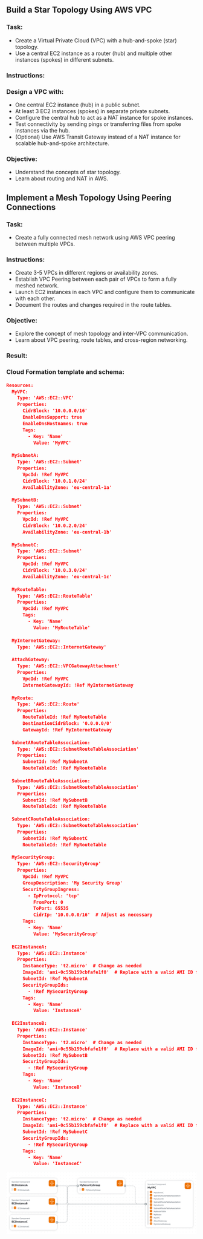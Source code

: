 ## Build a Star Topology Using AWS VPC
### Task:
 - Create a Virtual Private Cloud (VPC) with a hub-and-spoke (star) topology.
 - Use a central EC2 instance as a router (hub) and multiple other instances (spokes) in different subnets.
### Instructions:
### Design a VPC with:
- One central EC2 instance (hub) in a public subnet.
- At least 3 EC2 instances (spokes) in separate private subnets.
- Configure the central hub to act as a NAT instance for spoke instances.
- Test connectivity by sending pings or transferring files from spoke instances via the hub.
- (Optional) Use AWS Transit Gateway instead of a NAT instance for scalable hub-and-spoke architecture.
### Objective:
- Understand the concepts of star topology.
- Learn about routing and NAT in AWS.

## Implement a Mesh Topology Using Peering Connections
### Task:
- Create a fully connected mesh network using AWS VPC peering between multiple VPCs.
### Instructions:
- Create 3-5 VPCs in different regions or availability zones.
- Establish VPC Peering between each pair of VPCs to form a fully meshed network.
- Launch EC2 instances in each VPC and configure them to communicate with each other.
- Document the routes and changes required in the route tables.
### Objective:
- Explore the concept of mesh topology and inter-VPC communication.
- Learn about VPC peering, route tables, and cross-region networking.

### Result:
### Cloud Formation template and schema:

```json
Resources:
  MyVPC:
    Type: 'AWS::EC2::VPC'
    Properties:
      CidrBlock: '10.0.0.0/16'
      EnableDnsSupport: true
      EnableDnsHostnames: true
      Tags:
        - Key: 'Name'
          Value: 'MyVPC'

  MySubnetA:
    Type: 'AWS::EC2::Subnet'
    Properties:
      VpcId: !Ref MyVPC
      CidrBlock: '10.0.1.0/24'
      AvailabilityZone: 'eu-central-1a'

  MySubnetB:
    Type: 'AWS::EC2::Subnet'
    Properties:
      VpcId: !Ref MyVPC
      CidrBlock: '10.0.2.0/24'
      AvailabilityZone: 'eu-central-1b'

  MySubnetC:
    Type: 'AWS::EC2::Subnet'
    Properties:
      VpcId: !Ref MyVPC
      CidrBlock: '10.0.3.0/24'
      AvailabilityZone: 'eu-central-1c'

  MyRouteTable:
    Type: 'AWS::EC2::RouteTable'
    Properties:
      VpcId: !Ref MyVPC
      Tags:
        - Key: 'Name'
          Value: 'MyRouteTable'

  MyInternetGateway:
    Type: 'AWS::EC2::InternetGateway'

  AttachGateway:
    Type: 'AWS::EC2::VPCGatewayAttachment'
    Properties:
      VpcId: !Ref MyVPC
      InternetGatewayId: !Ref MyInternetGateway

  MyRoute:
    Type: 'AWS::EC2::Route'
    Properties:
      RouteTableId: !Ref MyRouteTable
      DestinationCidrBlock: '0.0.0.0/0'
      GatewayId: !Ref MyInternetGateway

  SubnetARouteTableAssociation:
    Type: 'AWS::EC2::SubnetRouteTableAssociation'
    Properties:
      SubnetId: !Ref MySubnetA
      RouteTableId: !Ref MyRouteTable

  SubnetBRouteTableAssociation:
    Type: 'AWS::EC2::SubnetRouteTableAssociation'
    Properties:
      SubnetId: !Ref MySubnetB
      RouteTableId: !Ref MyRouteTable

  SubnetCRouteTableAssociation:
    Type: 'AWS::EC2::SubnetRouteTableAssociation'
    Properties:
      SubnetId: !Ref MySubnetC
      RouteTableId: !Ref MyRouteTable

  MySecurityGroup:
    Type: 'AWS::EC2::SecurityGroup'
    Properties:
      VpcId: !Ref MyVPC
      GroupDescription: 'My Security Group'
      SecurityGroupIngress:
        - IpProtocol: 'tcp'
          FromPort: 0
          ToPort: 65535
          CidrIp: '10.0.0.0/16'  # Adjust as necessary
      Tags:
        - Key: 'Name'
          Value: 'MySecurityGroup'

  EC2InstanceA:
    Type: 'AWS::EC2::Instance'
    Properties:
      InstanceType: 't2.micro'  # Change as needed
      ImageId: 'ami-0c55b159cbfafe1f0'  # Replace with a valid AMI ID for your region
      SubnetId: !Ref MySubnetA
      SecurityGroupIds:
        - !Ref MySecurityGroup
      Tags:
        - Key: 'Name'
          Value: 'InstanceA'

  EC2InstanceB:
    Type: 'AWS::EC2::Instance'
    Properties:
      InstanceType: 't2.micro'  # Change as needed
      ImageId: 'ami-0c55b159cbfafe1f0'  # Replace with a valid AMI ID for your region
      SubnetId: !Ref MySubnetB
      SecurityGroupIds:
        - !Ref MySecurityGroup
      Tags:
        - Key: 'Name'
          Value: 'InstanceB'

  EC2InstanceC:
    Type: 'AWS::EC2::Instance'
    Properties:
      InstanceType: 't2.micro'  # Change as needed
      ImageId: 'ami-0c55b159cbfafe1f0'  # Replace with a valid AMI ID for your region
      SubnetId: !Ref MySubnetC
      SecurityGroupIds:
        - !Ref MySecurityGroup
      Tags:
        - Key: 'Name'
          Value: 'InstanceC'
```

![image](./Screenshots/Task2_CloudFormationTemplate.png)

